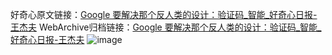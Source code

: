 好奇心原文链接：[Google 要解决那个反人类的设计：验证码_智能_好奇心日报-王杰夫](https://www.qdaily.com/articles/4112.html)
WebArchive归档链接：[Google 要解决那个反人类的设计：验证码_智能_好奇心日报-王杰夫](http://web.archive.org/web/20161030061543/http://www.qdaily.com:80/articles/4112.html)
![image](http://ww3.sinaimg.cn/large/007d5XDpgy1g3vdymendmj30u0575e81)
